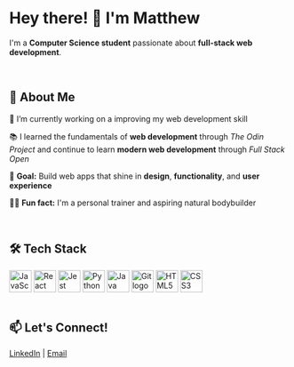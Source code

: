 <h1 align="left">Hey there! 👋 I'm Matthew</h1>

<p align="left">
  I'm a <strong>Computer Science student</strong> passionate about <strong>full-stack web development</strong>.
</p>

<br>

<h2 align="left">🧠 About Me</h2>

<p align="left">🔭 I’m currently working on a improving my web development skill</p>

<p align="left">📚 I learned the fundamentals of <strong>web development</strong> through <em>The Odin Project</em> and continue to learn <strong>modern web development</strong> through <em>Full Stack Open</em></p>

<p align="left">🎯 <strong>Goal:</strong> Build web apps that shine in <strong>design</strong>, <strong>functionality</strong>, and <strong>user experience</strong></p>

<p align="left">🏋️‍♂️ <strong>Fun fact:</strong> I'm a personal trainer and aspiring natural bodybuilder</p>

<br>

<h2 align="left">🛠️ Tech Stack</h2>

<div align="left">
  <img src="https://cdn.jsdelivr.net/gh/devicons/devicon/icons/javascript/javascript-original.svg" height="40" width="40" alt="JavaScript logo" />
  <img src="https://cdn.jsdelivr.net/gh/devicons/devicon/icons/react/react-original.svg" height="40" width="40" alt="React logo" />
  <img src="https://cdn.jsdelivr.net/gh/devicons/devicon/icons/jest/jest-plain.svg" height="40" width="40" alt="Jest logo" />
  <img src="https://cdn.jsdelivr.net/gh/devicons/devicon/icons/python/python-original.svg" height="40" width="40" alt="Python logo" />
  <img src="https://cdn.jsdelivr.net/gh/devicons/devicon/icons/java/java-original.svg" height="40" width="40" alt="Java logo" />
  <img src="https://cdn.jsdelivr.net/gh/devicons/devicon/icons/git/git-original.svg" height="40" width="40" alt="Git logo" />
  <img src="https://cdn.jsdelivr.net/gh/devicons/devicon/icons/html5/html5-original.svg" height="40" width="40" alt="HTML5 logo" />
  <img src="https://cdn.jsdelivr.net/gh/devicons/devicon/icons/css3/css3-original.svg" height="40" width="40" alt="CSS3 logo" />
</div>
<br>

<h2 align="left">📫 Let's Connect!</h2>

<p align="left">
  <a href="https://www.linkedin.com/in/YOUR-LINK" target="_blank">LinkedIn</a> |
  <a href="mailto:your@email.com">Email</a>
</p>
